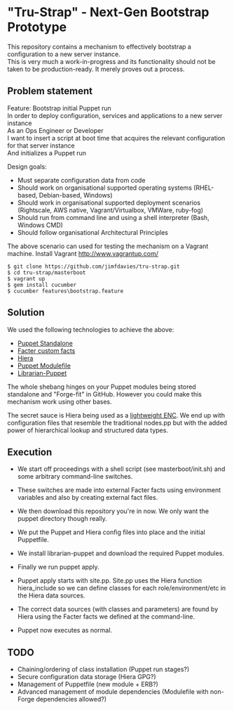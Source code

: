 "Tru-Strap" - Next-Gen Bootstrap Prototype 
==========================================

This repository contains a mechanism to effectively bootstrap a configuration to a new server instance.  
This is very much a work-in-progress and its functionality should not be taken to be production-ready.
It merely proves out a process.

Problem statement
-----------------
Feature: Bootstrap initial Puppet run  
  In order to deploy configuration, services and applications to a new server instance  
  As an Ops Engineer or Developer  
  I want to insert a script at boot time that acquires the relevant configuration for that server instance  
  And initializes a Puppet run  

Design goals:
* Must separate configuration data from code
* Should work on organisational supported operating systems (RHEL-based, Debian-based, Windows)
* Should work in organisational supported deployment scenarios (Rightscale, AWS native, Vagrant/Virtualbox, VMWare, ruby-fog)
* Should run from command line and using a shell interpreter (Bash, Windows CMD)
* Should follow organisational Architectural Principles

The above scenario can used for testing the mechanism on a Vagrant machine.
Install Vagrant http://www.vagrantup.com/

    $ git clone https://github.com/jimfdavies/tru-strap.git
    $ cd tru-strap/masterboot
    $ vagrant up
    $ gem install cucumber
    $ cucumber features\bootstrap.feature

Solution
--------
We used the following technologies to achieve the above:
* [Puppet Standalone](http://docs.puppetlabs.com/references/3.4.0/man/apply.html)
* [Facter custom facts](http://docs.puppetlabs.com/guides/custom_facts.html#external-facts)
* [Hiera](http://docs.puppetlabs.com/hiera/1/)
* [Puppet Modulefile](http://docs.puppetlabs.com/puppet/3/reference/modules_publishing.html)
* [Librarian-Puppet](https://github.com/rodjek/librarian-puppet)

The whole shebang hinges on your Puppet modules being stored standalone and "Forge-fit" in GitHub. 
However you could make this mechanism work using other bases. 

The secret sauce is Hiera being used as a [lightweight ENC](http://docs.puppetlabs.com/hiera/1/puppet.html#assigning-classes-to-nodes-with-hiera-hierainclude).
We end up with configuration files that resemble the traditional nodes.pp but with the added power of hierarchical lookup and structured data types.

Execution
---------
* We start off proceedings with a shell script (see masterboot/init.sh) and some arbitrary command-line switches.
* These switches are made into external Facter facts using environment variables and also by creating external fact files.
* We then download this repository you're in now. We only want the puppet directory though really.
* We put the Puppet and Hiera config files into place and the initial Puppetfile.
* We install librarian-puppet and download the required Puppet modules.
* Finally we run puppet apply.

* Puppet apply starts with site.pp. Site.pp uses the Hiera function hiera_include so we can define classes for each role/environment/etc in the Hiera data sources.
* The correct data sources (with classes and parameters) are found by Hiera using the Facter facts we defined at the command-line.
* Puppet now executes as normal.

TODO
----
* Chaining/ordering of class installation (Puppet run stages?)
* Secure configuration data storage (Hiera GPG?)
* Management of Puppetfile (new module + ERB?)
* Advanced management of module dependencies (Modulefile with non-Forge dependencies allowed?)